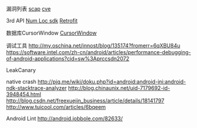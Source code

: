 漏洞列表
[scap](http://android.scap.org.cn/index.html)
[cve](http://cve.mitre.org/cve/cve.html)

3rd API
[Num Loc sdk](http://apistore.baidu.com/apiworks/servicedetail/794.html)
[Retrofit](http://www.jcodecraeer.com/a/anzhuokaifa/androidkaifa/2016/0303/4029.html)

数据库CursorWindow
[CursorWindow](http://stevevallay.github.io/blog/2014/11/17/memory-leak/)

调试工具
http://my.oschina.net/innost/blog/135174?fromerr=6qXBU84u
https://software.intel.com/zh-cn/android/articles/performance-debugging-of-android-applications?cid=sw%3Aprccsdn2072

LeakCanary

native crash
http://pjq.me/wiki/doku.php?id=android:android-jni:android-ndk-stacktrace-analyzer
http://blog.chinaunix.net/uid-7179692-id-3948454.html
http://blog.csdn.net/freexuejin_business/article/details/18141797
http://www.tuicool.com/articles/6bqeem

Android Lint
http://android.jobbole.com/82633/
